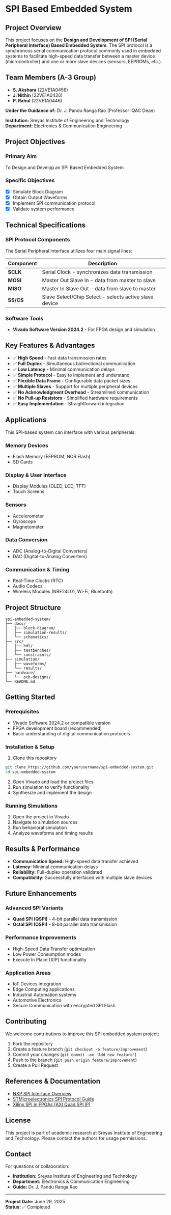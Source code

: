 # SPI Based Embedded System

## Project Overview

This project focuses on the **Design and Development of SPI (Serial Peripheral Interface) Based Embedded System**. The SPI protocol is a synchronous serial communication protocol commonly used in embedded systems to facilitate high-speed data transfer between a master device (microcontroller) and one or more slave devices (sensors, EEPROMs, etc.).

## Team Members (A-3 Group)

- **S. Akshara** (22VE1A0456)
- **J. Nithin** (22VE1A0420)  
- **P. Rahul** (22VE1A0446)

**Under the Guidance of:** Dr. J. Pandu Ranga Rao (Professor IQAC Dean)

**Institution:** Sreyas Institute of Engineering and Technology  
**Department:** Electronics & Communication Engineering

## Project Objectives

### Primary Aim
To Design and Develop an SPI Based Embedded System

### Specific Objectives
- [x] Simulate Block Diagram
- [x] Obtain Output Waveforms
- [x] Implement SPI communication protocol
- [x] Validate system performance

## Technical Specifications

### SPI Protocol Components
The Serial Peripheral Interface utilizes four main signal lines:

| Component | Description |
|-----------|-------------|
| **SCLK** | Serial Clock - synchronizes data transmission |
| **MOSI** | Master Out Slave In - data from master to slave |
| **MISO** | Master In Slave Out - data from slave to master |
| **SS/CS** | Slave Select/Chip Select - selects active slave device |

### Software Tools
- **Vivado Software Version 2024.2** - For FPGA design and simulation

## Key Features & Advantages

- ✅ **High Speed** - Fast data transmission rates
- ✅ **Full Duplex** - Simultaneous bidirectional communication  
- ✅ **Low Latency** - Minimal communication delays
- ✅ **Simple Protocol** - Easy to implement and understand
- ✅ **Flexible Data Frame** - Configurable data packet sizes
- ✅ **Multiple Slaves** - Support for multiple peripheral devices
- ✅ **No Acknowledgment Overhead** - Streamlined communication
- ✅ **No Pull-up Resistors** - Simplified hardware requirements
- ✅ **Easy Implementation** - Straightforward integration

## Applications

This SPI-based system can interface with various peripherals:

### Memory Devices
- Flash Memory (EEPROM, NOR Flash)
- SD Cards

### Display & User Interface
- Display Modules (OLED, LCD, TFT)
- Touch Screens

### Sensors
- Accelerometer
- Gyroscope  
- Magnetometer

### Data Conversion
- ADC (Analog-to-Digital Converters)
- DAC (Digital-to-Analog Converters)

### Communication & Timing
- Real-Time Clocks (RTC)
- Audio Codecs
- Wireless Modules (NRF24L01, Wi-Fi, Bluetooth)

## Project Structure

```
spi-embedded-system/
├── docs/
│   ├── block-diagram/
│   ├── simulation-results/
│   └── schematics/
├── src/
│   ├── hdl/
│   ├── testbenches/
│   └── constraints/
├── simulation/
│   ├── waveforms/
│   └── results/
├── hardware/
│   └── pcb-designs/
└── README.md
```

## Getting Started

### Prerequisites
- Vivado Software 2024.2 or compatible version
- FPGA development board (recommended)
- Basic understanding of digital communication protocols

### Installation & Setup
1. Clone this repository
```bash
git clone https://github.com/yourusername/spi-embedded-system.git
cd spi-embedded-system
```

2. Open Vivado and load the project files
3. Run simulation to verify functionality
4. Synthesize and implement the design

### Running Simulations
1. Open the project in Vivado
2. Navigate to simulation sources
3. Run behavioral simulation
4. Analyze waveforms and timing results

## Results & Performance

- **Communication Speed:** High-speed data transfer achieved
- **Latency:** Minimal communication delays
- **Reliability:** Full-duplex operation validated
- **Compatibility:** Successfully interfaced with multiple slave devices

## Future Enhancements

### Advanced SPI Variants
- **Quad SPI (QSPI)** - 4-bit parallel data transmission
- **Octal SPI (OSPI)** - 8-bit parallel data transmission

### Performance Improvements
- High-Speed Data Transfer optimization
- Low Power Consumption modes
- Execute In Place (XIP) functionality

### Application Areas
- IoT Devices integration
- Edge Computing applications
- Industrial Automation systems
- Automotive Electronics
- Secure Communication with encrypted SPI Flash

## Contributing

We welcome contributions to improve this SPI embedded system project:

1. Fork the repository
2. Create a feature branch (`git checkout -b feature/improvement`)
3. Commit your changes (`git commit -am 'Add new feature'`)
4. Push to the branch (`git push origin feature/improvement`)
5. Create a Pull Request

## References & Documentation

- [NXP SPI Interface Overview](https://www.nxp.com/docs/en/application-note/AN2920.pdf)
- [STMicroelectronics SPI Protocol Guide](https://www.st.com/resource/en/user_manual/dm00273138.pdf)
- [Xilinx SPI in FPGAs (AXI Quad SPI IP)](https://docs.xilinx.com/r/en-US/pg153-axi-quad)

## License

This project is part of academic research at Sreyas Institute of Engineering and Technology. Please contact the authors for usage permissions.

## Contact

For questions or collaboration:
- **Institution:** Sreyas Institute of Engineering and Technology
- **Department:** Electronics & Communication Engineering
- **Guide:** Dr. J. Pandu Ranga Rao

---

**Project Date:** June 29, 2025  
**Status:** ✅ Completed
